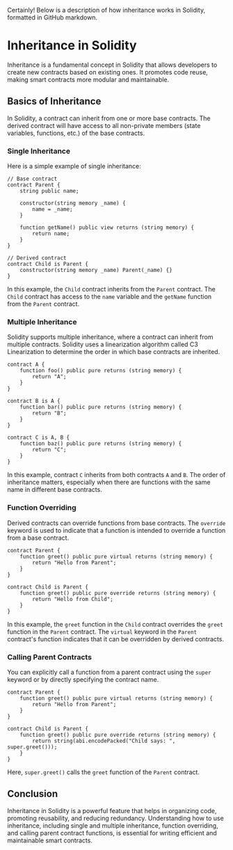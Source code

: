 Certainly! Below is a description of how inheritance works in Solidity, formatted in GitHub markdown.
# Inheritance in Solidity

Inheritance is a fundamental concept in Solidity that allows developers to create new contracts based on existing ones. It promotes code reuse, making smart contracts more modular and maintainable.

## Basics of Inheritance

In Solidity, a contract can inherit from one or more base contracts. The derived contract will have access to all non-private members (state variables, functions, etc.) of the base contracts.

### Single Inheritance

Here is a simple example of single inheritance:

```solidity
// Base contract
contract Parent {
    string public name;

    constructor(string memory _name) {
        name = _name;
    }

    function getName() public view returns (string memory) {
        return name;
    }
}

// Derived contract
contract Child is Parent {
    constructor(string memory _name) Parent(_name) {}
}
```

In this example, the `Child` contract inherits from the `Parent` contract. The `Child` contract has access to the `name` variable and the `getName` function from the `Parent` contract.

### Multiple Inheritance

Solidity supports multiple inheritance, where a contract can inherit from multiple contracts. Solidity uses a linearization algorithm called C3 Linearization to determine the order in which base contracts are inherited.

```solidity
contract A {
    function foo() public pure returns (string memory) {
        return "A";
    }
}

contract B is A {
    function bar() public pure returns (string memory) {
        return "B";
    }
}

contract C is A, B {
    function baz() public pure returns (string memory) {
        return "C";
    }
}
```

In this example, contract `C` inherits from both contracts `A` and `B`. The order of inheritance matters, especially when there are functions with the same name in different base contracts.

### Function Overriding

Derived contracts can override functions from base contracts. The `override` keyword is used to indicate that a function is intended to override a function from a base contract.

```solidity
contract Parent {
    function greet() public pure virtual returns (string memory) {
        return "Hello from Parent";
    }
}

contract Child is Parent {
    function greet() public pure override returns (string memory) {
        return "Hello from Child";
    }
}
```

In this example, the `greet` function in the `Child` contract overrides the `greet` function in the `Parent` contract. The `virtual` keyword in the `Parent` contract's function indicates that it can be overridden by derived contracts.

### Calling Parent Contracts

You can explicitly call a function from a parent contract using the `super` keyword or by directly specifying the contract name.

```solidity
contract Parent {
    function greet() public pure virtual returns (string memory) {
        return "Hello from Parent";
    }
}

contract Child is Parent {
    function greet() public pure override returns (string memory) {
        return string(abi.encodePacked("Child says: ", super.greet()));
    }
}
```

Here, `super.greet()` calls the `greet` function of the `Parent` contract.

## Conclusion

Inheritance in Solidity is a powerful feature that helps in organizing code, promoting reusability, and reducing redundancy. Understanding how to use inheritance, including single and multiple inheritance, function overriding, and calling parent contract functions, is essential for writing efficient and maintainable smart contracts.
